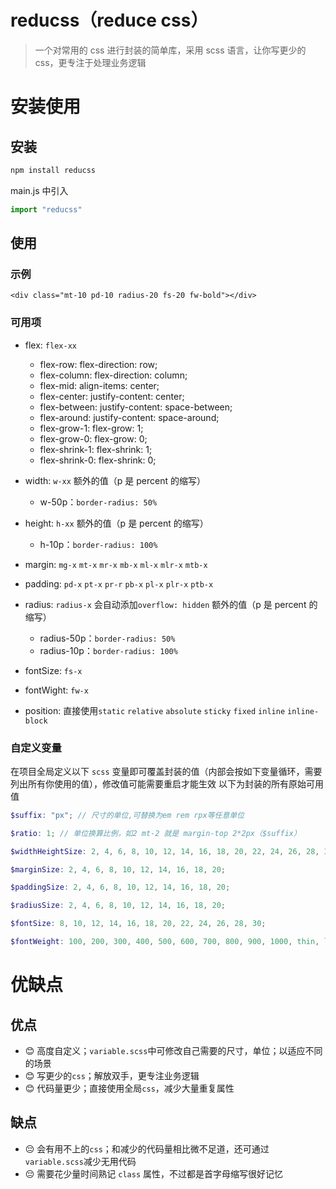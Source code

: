 # reducss（reduce css）

> 一个对常用的 css 进行封装的简单库，采用 scss 语言，让你写更少的 css，更专注于处理业务逻辑

# 安装使用

## 安装

```cmd
npm install reducss
```

main.js 中引入

```js
import "reducss"
```

## 使用

### 示例

```hmtl
<div class="mt-10 pd-10 radius-20 fs-20 fw-bold"></div>
```

### 可用项

- flex: `flex-xx`

  - flex-row: flex-direction: row;
  - flex-column: flex-direction: column;
  - flex-mid: align-items: center;
  - flex-center: justify-content: center;
  - flex-between: justify-content: space-between;
  - flex-around: justify-content: space-around;
  - flex-grow-1: flex-grow: 1;
  - flex-grow-0: flex-grow: 0;
  - flex-shrink-1: flex-shrink: 1;
  - flex-shrink-0: flex-shrink: 0;

- width: `w-xx`
  额外的值（p 是 percent 的缩写）
  - w-50p：`border-radius: 50%`
- height: `h-xx`
  额外的值（p 是 percent 的缩写）
  - h-10p：`border-radius: 100%`
- margin: `mg-x` `mt-x` `mr-x` `mb-x` `ml-x` `mlr-x` `mtb-x`
- padding: `pd-x` `pt-x` `pr-r` `pb-x` `pl-x` `plr-x` `ptb-x`
- radius: `radius-x`
  会自动添加`overflow: hidden`
  额外的值（p 是 percent 的缩写）
  - radius-50p：`border-radius: 50%`
  - radius-10p：`border-radius: 100%`
- fontSize: `fs-x`
- fontWight: `fw-x`
- position: 直接使用`static` `relative` `absolute` `sticky` `fixed` `inline` `inline-block`

### 自定义变量

在项目全局定义以下 `scss` 变量即可覆盖封装的值（内部会按如下变量循环，需要列出所有你使用的值），修改值可能需要重启才能生效
以下为封装的所有原始可用值

```scss
$suffix: "px"; // 尺寸的单位,可替换为em rem rpx等任意单位

$ratio: 1; // 单位换算比例，如2 mt-2 就是 margin-top 2*2px（$suffix）

$widthHeightSize: 2, 4, 6, 8, 10, 12, 14, 16, 18, 20, 22, 24, 26, 28, 30, 32, 34, 36, 38, 40;

$marginSize: 2, 4, 6, 8, 10, 12, 14, 16, 18, 20;

$paddingSize: 2, 4, 6, 8, 10, 12, 14, 16, 18, 20;

$radiusSize: 2, 4, 6, 8, 10, 12, 14, 16, 18, 20;

$fontSize: 8, 10, 12, 14, 16, 18, 20, 22, 24, 26, 28, 30;

$fontWeight: 100, 200, 300, 400, 500, 600, 700, 800, 900, 1000, thin, lighter, light, normal, medium, bold, bolder;
```

# 优缺点

## 优点

- 😊 高度自定义；`variable.scss`中可修改自己需要的尺寸，单位；以适应不同的场景
- 😊 写更少的`css`；解放双手，更专注业务逻辑
- 😊 代码量更少；直接使用全局`css`，减少大量重复属性

## 缺点

- 😔 会有用不上的`css`；和减少的代码量相比微不足道，还可通过`variable.scss`减少无用代码
- 😔 需要花少量时间熟记 `class` 属性，不过都是首字母缩写很好记忆
